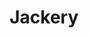 ---
layout: home

title: Jackery
titleTemplate: Frontend Docs

hero:
  name: JACKERY
  text: Frontend Docs
  tagline: Rules, Unocss, Utilities, Performance, Plugins...
  actions:
    - theme: brand
      text: Get Started
      link: /standard/
    - theme: alt
      text: View on Gitlab
      link: http://192.168.30.241/jackery-alone/jackery-docs

features:
  - title: "Vite: The DX that can't be beat"
    details: Feel the speed of Vite. Instant server start and lightning fast HMR that stays fast regardless of the app size.
  - title: Designed to be simplicity first
    details: With Markdown-centered content, it's built to help you focus on writing and deployed with minimum configuration.
  - title: Power of Vue meets Markdown
    details: Enhance your content with all the features of Vue in Markdown, while being able to customize your site with Vue.
  - title: Fully static yet still dynamic
    details: Go wild with true SSG + SPA architecture. Static on page load, but engage users with 100% interactivity from there.
---